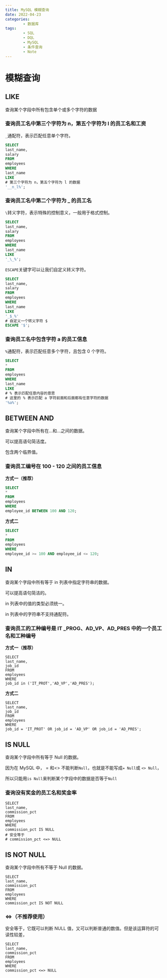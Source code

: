 ```yaml
---
title: MySQL 模糊查询
date: 2022-04-23
categories:
        - 数据库
tags:
        - SQL
        - DQL
        - MySQL
        - 条件查询
        - Note
---
```


# 模糊查询

## LIKE

查询某个字段中所有包含单个或多个字符的数据

### 查询员工名中第三个字符为 n，第五个字符为 l 的员工名和工资

`_`通配符，表示匹配任意单个字符。

```sql
SELECT
last_name,
salary
FROM
employees
WHERE
last_name
LIKE
# 第三个字符为 n，第五个字符为 l 的数据
'__n_l%';
```

### 查询员工名中第二个字符为 \_ 的员工名

`\`转义字符，表示特殊的控制意义，一般用于格式控制。

```sql
SELECT
last_name,
salary
FROM
employees
WHERE
last_name
LIKE
'_\_%';
```

`ESCAPE`关键字可以让我们自定义转义字符。

```sql
SELECT
last_name,
salary
FROM
employees
WHERE
last_name
LIKE
'_$_%'
# 自定义一个转义字符 $
ESCAPE '$';
```

### 查询员工名中包含字符 a 的员工信息

`%`通配符，表示匹配任意多个字符，且包含 0 个字符。

```sql
SELECT
*
FROM
employees
WHERE
last_name
LIKE
# % 表示匹配任意内容的意思
# 这里的 % 表示匹配 a 字符前面和后面都有任意字符的数据
'%a%';
```

## BETWEEN AND

查询某个字段中所有在...和...之间的数据。

可以提高语句简洁度。

包含两个临界值。

### 查询员工编号在 100 - 120 之间的员工信息

**方式一（推荐）**

```sql
SELECT
*
FROM
employees
WHERE
employee_id BETWEEN 100 AND 120;
```

**方式二**

```sql
SELECT
*
FROM
employees
WHERE
employee_id >= 100 AND employee_id <= 120;
```

## IN

查询某个字段中所有等于 in 列表中指定字符串的数据。

可以提高语句简洁的。

in 列表中的值的类型必须统一。

in 列表中的字符串不支持通配符。

### 查询员工的工种编号是 IT \_PROG、AD_VP、AD_PRES 中的一个员工名和工种编号

**方式一（推荐）**

```mysql
SELECT
last_name,
job_id
FROM
employees
WHERE
job_id in ('IT_PROT','AD_VP','AD_PRES');
```

**方式二**

```MySQL
SELECT
last_name,
job_id
FROM
employees
WHERE
job_id = 'IT_PROT' OR job_id = 'AD_VP' OR job_id = 'AD_PRES';
```

## IS NULL

查询某个字段中所有等于 Null 的数据。

因为在 MySQL 中， = 和<> 不能判断`Null`，也就是不能写成`= Null`或 `<> Null`，

所以只能用`is Null`来判断某个字段中的数据是否等于`Null`

### 查询没有奖金的员工名和奖金率

```mysql
SELECT
last_name,
commission_pct
FROM
employees
WHERE
commission_pct IS NULL
# 安全等于
# commission_pct <=> NULL
```

## IS NOT NULL

查询某个字段中所有不等于 Null 的数据。

```MySQL
SELECT
last_name,
commission_pct
FROM
employees
WHERE
commission_pct IS NOT NULL
```

### <=>（不推荐使用）

安全等于，它既可以判断 NULL 值，又可以判断普通的数值。但是该运算符的可读性较差，

```MySQL
SELECT
last_name,
commission_pct
FROM
employees
WHERE
commission_pct <=> NULL
```
